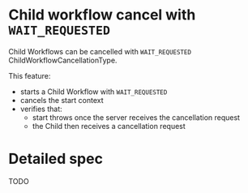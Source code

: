 # Child workflow cancel with `WAIT_REQUESTED`

Child Workflows can be cancelled with `WAIT_REQUESTED` ChildWorkflowCancellationType.

This feature:

- starts a Child Workflow with `WAIT_REQUESTED`
- cancels the start context
- verifies that:
  - start throws once the server receives the cancellation request
  - the Child then receives a cancellation request

# Detailed spec

TODO